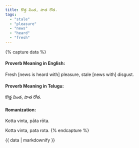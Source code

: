 ```yaml
---
title: కొత్త వింత, పాత రోత.
tags:
  - "stale"
  - "pleasure"
  - "news"
  - "heard"
  - "fresh"
---
```


{% capture data %}
#### Proverb Meaning in English:
Fresh [news is heard with] pleasure, stale [news with] disgust.

#### Proverb Meaning in Telugu:
కొత్త వింత, పాత రోత.

#### Romanization:
Kotta vinta, pāta rōta.

Kotta vinta, pata rota.
{% endcapture %}

{{ data | markdownify }}

